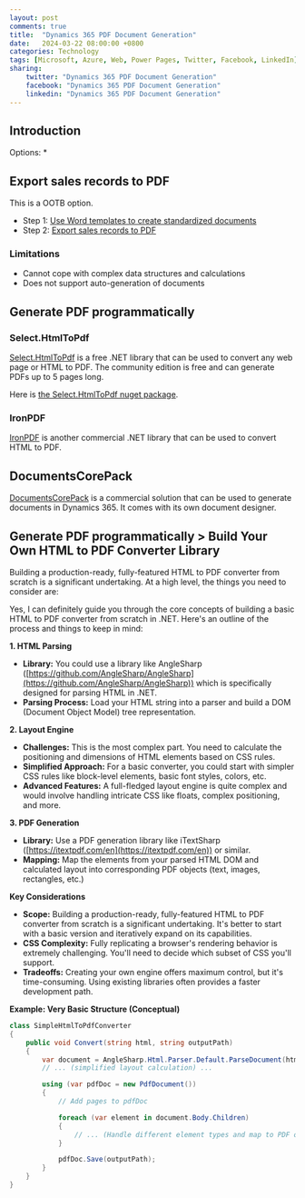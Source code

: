 ```yaml
---
layout: post
comments: true
title:  "Dynamics 365 PDF Document Generation"
date:   2024-03-22 08:00:00 +0800
categories: Technology
tags: [Microsoft, Azure, Web, Power Pages, Twitter, Facebook, LinkedIn]
sharing:
    twitter: "Dynamics 365 PDF Document Generation"
    facebook: "Dynamics 365 PDF Document Generation"
    linkedin: "Dynamics 365 PDF Document Generation"
---
```


## Introduction
Options:
* 



## Export sales records to PDF
This is a OOTB option.
* Step 1: [Use Word templates to create standardized documents](https://learn.microsoft.com/en-us/power-platform/admin/using-word-templates-dynamics-365)
* Step 2: [Export sales records to PDF](https://learn.microsoft.com/en-us/dynamics365/sales/create-quote-pdf)


### Limitations
* Cannot cope with complex data structures and calculations
* Does not support auto-generation of documents

## Generate PDF programmatically
### Select.HtmlToPdf
[Select.HtmlToPdf](https://selectpdf.com/community-edition/) is a free .NET library that can be used to convert any web page or HTML to PDF. The community edition is free and can generate PDFs up to 5 pages long.

Here is [the Select.HtmlToPdf nuget package](https://www.nuget.org/packages/Select.HtmlToPdf/).

### IronPDF
[IronPDF](https://ironpdf.com/) is another commercial .NET library that can be used to convert HTML to PDF. 

## DocumentsCorePack
[DocumentsCorePack](https://www.mscrm-addons.com/language/de-DE/Solutions/DocumentsCorePack) is a commercial solution that can be used to generate documents in Dynamics 365. It comes with its own document designer.

## Generate PDF programmatically > Build Your Own HTML to PDF Converter Library
Building a production-ready, fully-featured HTML to PDF converter from scratch is a significant undertaking. At a high level, the things you need to consider are:

Yes, I can definitely guide you through the core concepts of building a basic HTML to PDF converter from scratch in .NET. Here's an outline of the process and things to keep in mind:

**1. HTML Parsing**

* **Library:** You could use a library like AngleSharp ([https://github.com/AngleSharp/AngleSharp](https://github.com/AngleSharp/AngleSharp)) which is specifically designed for parsing HTML in .NET.
* **Parsing Process:** Load your HTML string into a parser and build a DOM (Document Object Model) tree representation.

**2. Layout Engine**

* **Challenges:** This is the most complex part. You need to calculate the positioning and dimensions of HTML elements based on CSS rules. 
* **Simplified Approach:** For a basic converter, you could start with simpler CSS rules like block-level elements, basic font styles, colors, etc.
* **Advanced Features:**  A full-fledged layout engine is quite complex and would involve handling intricate CSS like floats, complex positioning, and more.  

**3. PDF Generation**

* **Library:** Use a PDF generation library like iTextSharp ([https://itextpdf.com/en](https://itextpdf.com/en)) or similar.
* **Mapping:** Map the elements from your parsed HTML DOM and calculated layout into corresponding PDF objects (text, images, rectangles, etc.)

**Key Considerations**

* **Scope:** Building a production-ready, fully-featured HTML to PDF converter from scratch is a significant undertaking. It's better to start with a basic version and iteratively expand on its capabilities.
* **CSS Complexity:**  Fully replicating a browser's rendering behavior is extremely challenging.  You'll need to decide which subset of CSS you'll support.  
* **Tradeoffs:**  Creating your own engine offers maximum control,  but it's time-consuming. Using existing libraries often provides  a faster development path. 

**Example: Very Basic Structure (Conceptual)**

```csharp
class SimpleHtmlToPdfConverter
{
    public void Convert(string html, string outputPath)
    {
        var document = AngleSharp.Html.Parser.Default.ParseDocument(html);
        // ... (simplified layout calculation) ...

        using (var pdfDoc = new PdfDocument()) 
        {
            // Add pages to pdfDoc

            foreach (var element in document.Body.Children)
            {
                // ... (Handle different element types and map to PDF objects) ...
            }

            pdfDoc.Save(outputPath);
        }
    }
}
```

